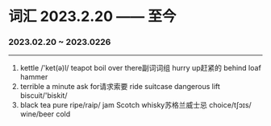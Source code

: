 # 词汇 2023.2.20 —— 至今

### 2023.02.20 ~ 2023.0226

----
1. kettle /'ket(ə)l/	teapot    boil   over there副词词组	hurry up赶紧的      behind	loaf	hammer
2. terrible	a minute	ask for请求索要		ride	 suitcase 	dangerous	lift	biscuit/'biskit/
3. black tea	pure	ripe/raip/	jam	Scotch whisky苏格兰威士忌	choice/tʃɔɪs/	wine/beer	cold
